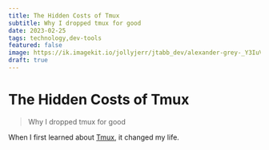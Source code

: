 ```yaml
---
title: The Hidden Costs of Tmux
subtitle: Why I dropped tmux for good
date: 2023-02-25
tags: technology,dev-tools
featured: false
image: https://ik.imagekit.io/jollyjerr/jtabb_dev/alexander-grey-_Y3IuVbPpmU-unsplash_XPnmG1IB3.jpg?ik-sdk-version=javascript-1.4.3&updatedAt=1677382744166&tr=w-1080%2Ch-1080%2Cfo-auto
draft: true
---
```


# The Hidden Costs of Tmux

> Why I dropped tmux for good

When I first learned about [Tmux](https://github.com/tmux/tmux), it changed my life.
